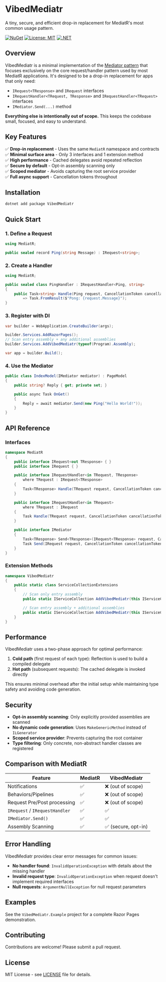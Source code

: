 # VibedMediatr

A tiny, secure, and efficient drop-in replacement for MediatR's most common usage pattern.

[![NuGet](https://img.shields.io/nuget/v/VibedMediatr.svg)](https://www.nuget.org/packages/VibedMediatr/)
[![License: MIT](https://img.shields.io/badge/License-MIT-yellow.svg)](https://opensource.org/licenses/MIT)
[![.NET](https://img.shields.io/badge/.NET-9.0-blue.svg)](https://dotnet.microsoft.com/)

## Overview

VibedMediatr is a minimal implementation of the [Mediator pattern](https://en.wikipedia.org/wiki/Mediator_pattern) that focuses exclusively on the core request/handler pattern used by most MediatR applications. It's designed to be a drop-in replacement for apps that only need:

- `IRequest<TResponse>` and `IRequest` interfaces
- `IRequestHandler<TRequest, TResponse>` and `IRequestHandler<TRequest>` interfaces
- `IMediator.Send(...)` method

**Everything else is intentionally out of scope.** This keeps the codebase small, focused, and easy to understand.

## Key Features

✅ **Drop-in replacement** - Uses the same `MediatR` namespace and contracts  
✅ **Minimal surface area** - Only 3 interfaces and 1 extension method  
✅ **High performance** - Cached delegates avoid repeated reflection  
✅ **Secure by default** - Opt-in assembly scanning only  
✅ **Scoped mediator** - Avoids capturing the root service provider  
✅ **Full async support** - Cancellation tokens throughout  

## Installation

```bash
dotnet add package VibedMediatr
```

## Quick Start

### 1. Define a Request

```csharp
using MediatR;

public sealed record Ping(string Message) : IRequest<string>;
```

### 2. Create a Handler

```csharp
using MediatR;

public sealed class PingHandler : IRequestHandler<Ping, string>
{
    public Task<string> Handle(Ping request, CancellationToken cancellationToken)
        => Task.FromResult($"Pong: {request.Message}");
}
```

### 3. Register with DI

```csharp
var builder = WebApplication.CreateBuilder(args);

builder.Services.AddRazorPages();
// Scan entry assembly + any additional assemblies
builder.Services.AddVibedMediatr(typeof(Program).Assembly);

var app = builder.Build();
```

### 4. Use the Mediator

```csharp
public class IndexModel(IMediator mediator) : PageModel
{
    public string? Reply { get; private set; }

    public async Task OnGet()
    {
        Reply = await mediator.Send(new Ping("Hello World!"));
    }
}
```

## API Reference

### Interfaces

```csharp
namespace MediatR
{
    public interface IRequest<out TResponse> { }
    public interface IRequest { }

    public interface IRequestHandler<in TRequest, TResponse>
        where TRequest : IRequest<TResponse>
    {
        Task<TResponse> Handle(TRequest request, CancellationToken cancellationToken);
    }

    public interface IRequestHandler<in TRequest>
        where TRequest : IRequest
    {
        Task Handle(TRequest request, CancellationToken cancellationToken);
    }

    public interface IMediator
    {
        Task<TResponse> Send<TResponse>(IRequest<TResponse> request, CancellationToken cancellationToken = default);
        Task Send(IRequest request, CancellationToken cancellationToken = default);
    }
}
```

### Extension Methods

```csharp
namespace VibedMediatr
{
    public static class ServiceCollectionExtensions
    {
        // Scan only entry assembly
        public static IServiceCollection AddVibedMediatr(this IServiceCollection services);

        // Scan entry assembly + additional assemblies
        public static IServiceCollection AddVibedMediatr(this IServiceCollection services, params Assembly[] additionalAssemblies);
    }
}
```

## Performance

VibedMediatr uses a two-phase approach for optimal performance:

1. **Cold path** (first request of each type): Reflection is used to build a compiled delegate
2. **Hot path** (subsequent requests): The cached delegate is invoked directly

This ensures minimal overhead after the initial setup while maintaining type safety and avoiding code generation.

## Security

- **Opt-in assembly scanning**: Only explicitly provided assemblies are scanned
- **No dynamic code generation**: Uses `MakeGenericMethod` instead of `ILGenerator`
- **Scoped service provider**: Prevents capturing the root container
- **Type filtering**: Only concrete, non-abstract handler classes are registered

## Comparison with MediatR

| Feature | MediatR | VibedMediatr |
|---------|---------|--------------|
| Notifications | ✅ | ❌ (out of scope) |
| Behaviors/Pipelines | ✅ | ❌ (out of scope) |
| Request Pre/Post processing | ✅ | ❌ (out of scope) |
| `IRequest` / `IRequestHandler` | ✅ | ✅ |
| `IMediator.Send()` | ✅ | ✅ |
| Assembly Scanning | ✅ | ✅ (secure, opt-in) |

## Error Handling

VibedMediatr provides clear error messages for common issues:

- **No handler found**: `InvalidOperationException` with details about the missing handler
- **Invalid request type**: `InvalidOperationException` when request doesn't implement required interfaces
- **Null requests**: `ArgumentNullException` for null request parameters

## Examples

See the `VibedMediatr.Example` project for a complete Razor Pages demonstration.

## Contributing

Contributions are welcome! Please submit a pull request.

## License

MIT License - see [LICENSE](LICENSE) file for details.

